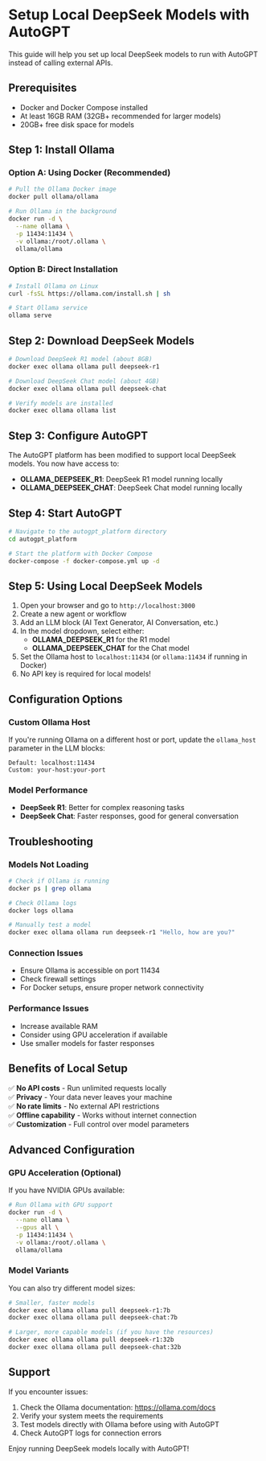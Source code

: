 # Setup Local DeepSeek Models with AutoGPT

This guide will help you set up local DeepSeek models to run with AutoGPT instead of calling external APIs.

## Prerequisites

- Docker and Docker Compose installed
- At least 16GB RAM (32GB+ recommended for larger models)
- 20GB+ free disk space for models

## Step 1: Install Ollama

### Option A: Using Docker (Recommended)
```bash
# Pull the Ollama Docker image
docker pull ollama/ollama

# Run Ollama in the background
docker run -d \
  --name ollama \
  -p 11434:11434 \
  -v ollama:/root/.ollama \
  ollama/ollama
```

### Option B: Direct Installation
```bash
# Install Ollama on Linux
curl -fsSL https://ollama.com/install.sh | sh

# Start Ollama service
ollama serve
```

## Step 2: Download DeepSeek Models

```bash
# Download DeepSeek R1 model (about 8GB)
docker exec ollama ollama pull deepseek-r1

# Download DeepSeek Chat model (about 4GB)
docker exec ollama ollama pull deepseek-chat

# Verify models are installed
docker exec ollama ollama list
```

## Step 3: Configure AutoGPT

The AutoGPT platform has been modified to support local DeepSeek models. You now have access to:

- **OLLAMA_DEEPSEEK_R1**: DeepSeek R1 model running locally
- **OLLAMA_DEEPSEEK_CHAT**: DeepSeek Chat model running locally

## Step 4: Start AutoGPT

```bash
# Navigate to the autogpt_platform directory
cd autogpt_platform

# Start the platform with Docker Compose
docker-compose -f docker-compose.yml up -d
```

## Step 5: Using Local DeepSeek Models

1. Open your browser and go to `http://localhost:3000`
2. Create a new agent or workflow
3. Add an LLM block (AI Text Generator, AI Conversation, etc.)
4. In the model dropdown, select either:
   - **OLLAMA_DEEPSEEK_R1** for the R1 model
   - **OLLAMA_DEEPSEEK_CHAT** for the Chat model
5. Set the Ollama host to `localhost:11434` (or `ollama:11434` if running in Docker)
6. No API key is required for local models!

## Configuration Options

### Custom Ollama Host
If you're running Ollama on a different host or port, update the `ollama_host` parameter in the LLM blocks:

```
Default: localhost:11434
Custom: your-host:your-port
```

### Model Performance
- **DeepSeek R1**: Better for complex reasoning tasks
- **DeepSeek Chat**: Faster responses, good for general conversation

## Troubleshooting

### Models Not Loading
```bash
# Check if Ollama is running
docker ps | grep ollama

# Check Ollama logs
docker logs ollama

# Manually test a model
docker exec ollama ollama run deepseek-r1 "Hello, how are you?"
```

### Connection Issues
- Ensure Ollama is accessible on port 11434
- Check firewall settings
- For Docker setups, ensure proper network connectivity

### Performance Issues
- Increase available RAM
- Consider using GPU acceleration if available
- Use smaller models for faster responses

## Benefits of Local Setup

✅ **No API costs** - Run unlimited requests locally  
✅ **Privacy** - Your data never leaves your machine  
✅ **No rate limits** - No external API restrictions  
✅ **Offline capability** - Works without internet connection  
✅ **Customization** - Full control over model parameters  

## Advanced Configuration

### GPU Acceleration (Optional)
If you have NVIDIA GPUs available:

```bash
# Run Ollama with GPU support
docker run -d \
  --name ollama \
  --gpus all \
  -p 11434:11434 \
  -v ollama:/root/.ollama \
  ollama/ollama
```

### Model Variants
You can also try different model sizes:
```bash
# Smaller, faster models
docker exec ollama ollama pull deepseek-r1:7b
docker exec ollama ollama pull deepseek-chat:7b

# Larger, more capable models (if you have the resources)
docker exec ollama ollama pull deepseek-r1:32b
docker exec ollama ollama pull deepseek-chat:32b
```

## Support

If you encounter issues:
1. Check the Ollama documentation: https://ollama.com/docs
2. Verify your system meets the requirements
3. Test models directly with Ollama before using with AutoGPT
4. Check AutoGPT logs for connection errors

Enjoy running DeepSeek models locally with AutoGPT!